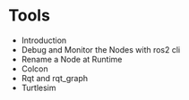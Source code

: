 # Tools

- Introduction
- Debug and Monitor the Nodes with ros2 cli
- Rename a Node at Runtime
- Colcon
- Rqt and rqt_graph
- Turtlesim
